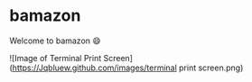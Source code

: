 # bamazon

Welcome to bamazon :smile:


![Image of Terminal Print Screen](https://Jqbluew.github.com/images/terminal print screen.png)

